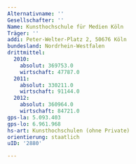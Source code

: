 ```yaml
---
Alternativname: ''
Gesellschafter: ''
Name: Kunsthochschule für Medien Köln
Träger: ''
addi: Peter-Welter-Platz 2, 50676 Köln
bundesland: Nordrhein-Westfalen
drittmittel:
  2010:
    absolut: 369753.0
    wirtschaft: 47787.0
  2011:
    absolut: 330211.0
    wirtschaft: 91144.0
  2012:
    absolut: 360964.0
    wirtschaft: 84721.0
gps-la: 5.093.403
gps-lo: 6.961.968
hs-art: Kunsthochschulen (ohne Private)
orientierung: staatlich
uID: '2880'

---
```


